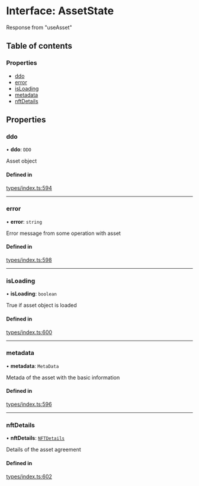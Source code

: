 # Interface: AssetState

Response from "useAsset"

## Table of contents

### Properties

- [ddo](AssetState.md#ddo)
- [error](AssetState.md#error)
- [isLoading](AssetState.md#isloading)
- [metadata](AssetState.md#metadata)
- [nftDetails](AssetState.md#nftdetails)

## Properties

### ddo

• **ddo**: `DDO`

Asset object

#### Defined in

[types/index.ts:594](https://github.com/nevermined-io/components-catalog/blob/296299b/lib/src/types/index.ts#L594)

___

### error

• **error**: `string`

Error message from some operation with asset

#### Defined in

[types/index.ts:598](https://github.com/nevermined-io/components-catalog/blob/296299b/lib/src/types/index.ts#L598)

___

### isLoading

• **isLoading**: `boolean`

True if asset object is loaded

#### Defined in

[types/index.ts:600](https://github.com/nevermined-io/components-catalog/blob/296299b/lib/src/types/index.ts#L600)

___

### metadata

• **metadata**: `MetaData`

Metada of the asset with the basic information

#### Defined in

[types/index.ts:596](https://github.com/nevermined-io/components-catalog/blob/296299b/lib/src/types/index.ts#L596)

___

### nftDetails

• **nftDetails**: [`NFTDetails`](NFTDetails.md)

Details of the asset agreement

#### Defined in

[types/index.ts:602](https://github.com/nevermined-io/components-catalog/blob/296299b/lib/src/types/index.ts#L602)
